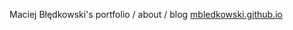 Maciej Błędkowski's portfolio / about / blog
[mbledkowski.github.io](https://mbledkowski.github.io)
